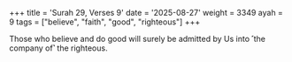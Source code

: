 +++
title = 'Surah 29, Verses 9'
date = '2025-08-27'
weight = 3349
ayah = 9
tags = ["believe", "faith", "good", "righteous"]
+++

Those who believe and do good will surely be admitted by Us into ˹the company of˺ the righteous.